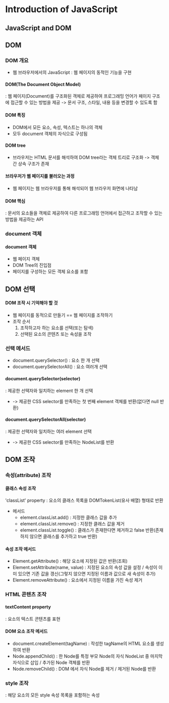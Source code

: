 # Introduction of JavaScript
## JavaScript and DOM
## DOM
### DOM 개요
- 웹 브라우저에서의 JavaScript : 웹 페이지의 동적인 기능을 구현

#### DOM(The Document Object Model)
: 웹 페이지(Document)를 구조화된 객체로 제공하여 프로그래밍 언어가 페이지 구조에 접근할 수 있는 방법을 제공 -> 문서 구조, 스타일, 내용 등을 변경할 수 있도록 함

#### DOM 특징
- DOM에서 모든 요소, 속성, 텍스트는 하나의 객체
- 모두 document 객체의 자식으로 구성됨

#### DOM tree 
- 브라우저는 HTML 문서를 해석하여 DOM tree라는 객체 트리로 구조화 -> 객체 간 상속 구조가 존재

#### 브라우저가 웹 페이지를 불러오는 과정
- 웹 페이지는 웹 브라우저를 통해 해석되어 웹 브라우저 화면에 나타남

#### DOM 핵심
: 문서의 요소들을 객체로 제공하여 다른 프로그래밍 언어에서 접근하고 조작할 수 있는 방법을 제공하는 API

### document 객체
#### document 객체
- 웹 페이지 객체
- DOM Tree의 진입점
- 페이지를 구성하는 모든 객체 요소를 포함

## DOM 선택
#### DOM 조작 시 기억해야 할 것
- 웹 페이지를 동적으로 만들기 == 웹 페이지를 조작하기
- 조작 순서
  1. 조작하고자 하는 요소를 선택(또는 탐색)
  2. 선택된 요소의 콘텐츠 또는 속성을 조작

### 선택 메서드
- document.querySelector() : 요소 한 개 선택
- document.querySelectorAll() : 요소 여러개 선택

#### document.querySelector(selector)
: 제공한 선택자와 일치하는 element 한 개 선택
- -> 제공한 CSS selector를 만족하는 첫 번째 element 객체를 반환(없다면 null 반환)

#### document.querySelectorAll(selector)
: 제공한 선택자와 일치하는 여러 element 선택
- -> 제공한 CSS selector를 만족하는 NodeList를 반환

## DOM 조작
### 속성(attribute) 조작
#### 클래스 속성 조작
'classList' property : 요소의 클래스 목록을 DOMTokenList(유사 배열) 형태로 반환
- 메서드
  - element.classList.add() : 지정한 클래스 값을 추가
  - element.classList.remove() : 지정한 클래스 값을 제거
  - element.classList.toggle() : 클래스가 존재한다면 제거하고 false 반환(존재하지 않으면 클래스를 추가하고 true 반환)

#### 속성 조작 메서드
- Element.getAttribute() : 해당 요소에 지정된 값은 반환(조회)
- Element.setAttribute(name, value) : 지정된 요소의 속성 값을 설정 / 속성이 이미 있으면 기존 값을 갱신(그렇지 않으면 지정된 이름과 값으로 새 속성이 추가)
- Element.removeAttribute() : 요소에서 지정된 이름을 가진 속성 제거


### HTML 콘텐츠 조작
#### textContent property
: 요소의 텍스트 콘텐츠를 표현

#### DOM 요소 조작 메서드
- document.createElement(tagName) : 작성한 tagName의 HTML 요소를 생성하여 반환
- Node.appendChild() : 한 Node를 특정 부모 Node의 자식 NodeList 중 마지막 자식으로 삽입 / 추가된 Node 객체를 반환
- Node.removeChild() : DOM 에서 자식 Node를 제거 / 제거된 Node를 반환

### style 조작
: 해당 요소의 모든 style 속성 목록을 포함하는 속성


